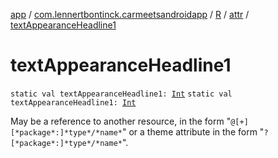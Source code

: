 [app](../../../index.md) / [com.lennertbontinck.carmeetsandroidapp](../../index.md) / [R](../index.md) / [attr](index.md) / [textAppearanceHeadline1](./text-appearance-headline1.md)

# textAppearanceHeadline1

`static val textAppearanceHeadline1: `[`Int`](https://kotlinlang.org/api/latest/jvm/stdlib/kotlin/-int/index.html)
`static val textAppearanceHeadline1: `[`Int`](https://kotlinlang.org/api/latest/jvm/stdlib/kotlin/-int/index.html)

May be a reference to another resource, in the form "`@[+][*package*:]*type*/*name*`" or a theme attribute in the form "`?[*package*:]*type*/*name*`".

